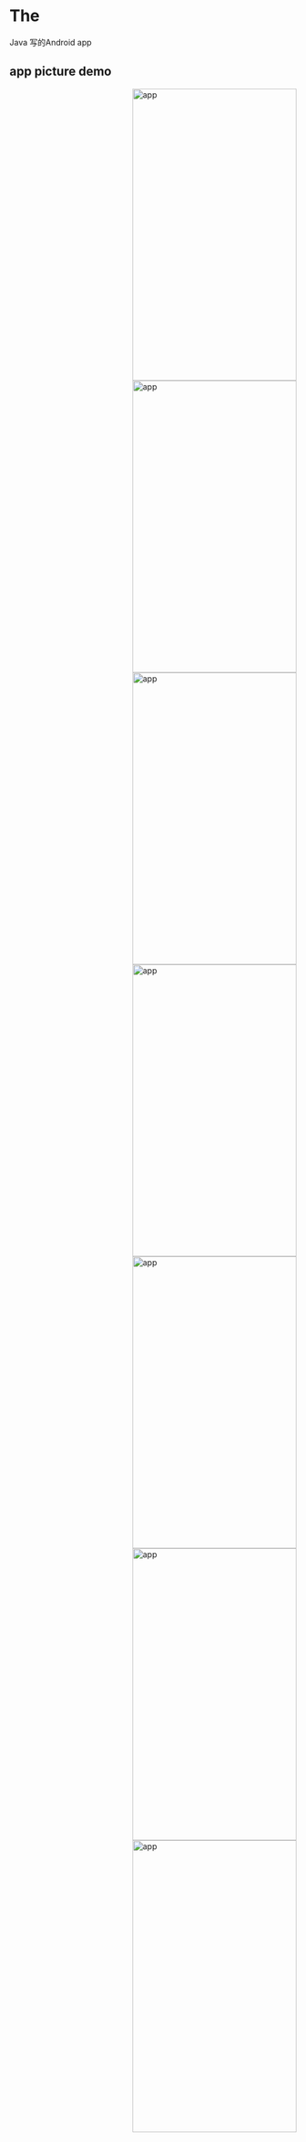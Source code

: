 # The
Java 写的Android app

## app picture demo
<img align="right" src="https://fyg1998.github.io/Picture/app1.png" alt="app" width="288" height="512" />
<img align="right" src="https://fyg1998.github.io/Picture/app2.png" alt="app" width="288" height="512" />
<img align="right" src="https://fyg1998.github.io/Picture/app3.png" alt="app" width="288" height="512" />
<img align="right" src="https://fyg1998.github.io/Picture/app4.png" alt="app" width="288" height="512" />
<img align="right" src="https://fyg1998.github.io/Picture/app5.png" alt="app" width="288" height="512" />
<img align="right" src="https://fyg1998.github.io/Picture/app6.png" alt="app" width="288" height="512" />
<img align="right" src="https://fyg1998.github.io/Picture/app7.png" alt="app" width="288" height="512" />

